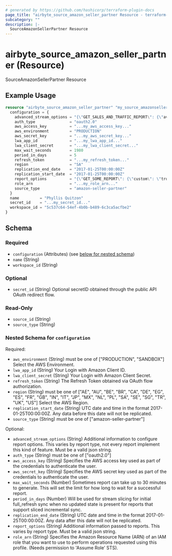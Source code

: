 ```yaml
---
# generated by https://github.com/hashicorp/terraform-plugin-docs
page_title: "airbyte_source_amazon_seller_partner Resource - terraform-provider-airbyte"
subcategory: ""
description: |-
  SourceAmazonSellerPartner Resource
---
```


# airbyte_source_amazon_seller_partner (Resource)

SourceAmazonSellerPartner Resource

## Example Usage

```terraform
resource "airbyte_source_amazon_seller_partner" "my_source_amazonsellerpartner" {
  configuration = {
    advanced_stream_options = "{\"GET_SALES_AND_TRAFFIC_REPORT\": {\"availability_sla_days\": 3}}"
    auth_type               = "oauth2.0"
    aws_access_key          = "...my_aws_access_key..."
    aws_environment         = "PRODUCTION"
    aws_secret_key          = "...my_aws_secret_key..."
    lwa_app_id              = "...my_lwa_app_id..."
    lwa_client_secret       = "...my_lwa_client_secret..."
    max_wait_seconds        = 1980
    period_in_days          = 5
    refresh_token           = "...my_refresh_token..."
    region                  = "SA"
    replication_end_date    = "2017-01-25T00:00:00Z"
    replication_start_date  = "2017-01-25T00:00:00Z"
    report_options          = "{\"GET_SOME_REPORT\": {\"custom\": \"true\"}}"
    role_arn                = "...my_role_arn..."
    source_type             = "amazon-seller-partner"
  }
  name         = "Phyllis Quitzon"
  secret_id    = "...my_secret_id..."
  workspace_id = "5c537c64-54ef-4b0b-b489-6c3ca5acfbe2"
}
```

<!-- schema generated by tfplugindocs -->
## Schema

### Required

- `configuration` (Attributes) (see [below for nested schema](#nestedatt--configuration))
- `name` (String)
- `workspace_id` (String)

### Optional

- `secret_id` (String) Optional secretID obtained through the public API OAuth redirect flow.

### Read-Only

- `source_id` (String)
- `source_type` (String)

<a id="nestedatt--configuration"></a>
### Nested Schema for `configuration`

Required:

- `aws_environment` (String) must be one of ["PRODUCTION", "SANDBOX"]
Select the AWS Environment.
- `lwa_app_id` (String) Your Login with Amazon Client ID.
- `lwa_client_secret` (String) Your Login with Amazon Client Secret.
- `refresh_token` (String) The Refresh Token obtained via OAuth flow authorization.
- `region` (String) must be one of ["AE", "AU", "BE", "BR", "CA", "DE", "EG", "ES", "FR", "GB", "IN", "IT", "JP", "MX", "NL", "PL", "SA", "SE", "SG", "TR", "UK", "US"]
Select the AWS Region.
- `replication_start_date` (String) UTC date and time in the format 2017-01-25T00:00:00Z. Any data before this date will not be replicated.
- `source_type` (String) must be one of ["amazon-seller-partner"]

Optional:

- `advanced_stream_options` (String) Additional information to configure report options. This varies by report type, not every report implement this kind of feature. Must be a valid json string.
- `auth_type` (String) must be one of ["oauth2.0"]
- `aws_access_key` (String) Specifies the AWS access key used as part of the credentials to authenticate the user.
- `aws_secret_key` (String) Specifies the AWS secret key used as part of the credentials to authenticate the user.
- `max_wait_seconds` (Number) Sometimes report can take up to 30 minutes to generate. This will set the limit for how long to wait for a successful report.
- `period_in_days` (Number) Will be used for stream slicing for initial full_refresh sync when no updated state is present for reports that support sliced incremental sync.
- `replication_end_date` (String) UTC date and time in the format 2017-01-25T00:00:00Z. Any data after this date will not be replicated.
- `report_options` (String) Additional information passed to reports. This varies by report type. Must be a valid json string.
- `role_arn` (String) Specifies the Amazon Resource Name (ARN) of an IAM role that you want to use to perform operations requested using this profile. (Needs permission to 'Assume Role' STS).


